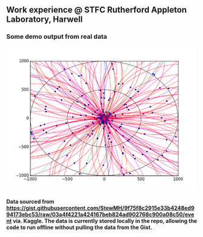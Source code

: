 ## Work experience @ STFC Rutherford Appleton Laboratory, Harwell

### Some demo output from real data
![](demooutput2.png)

#### Data sourced from https://gist.githubusercontent.com/StewMH/9f75f8c2915e33b4248ed994173ebc53/raw/03a4f4221a424167beb824ad902768c900a08c50/event via. Kaggle. The data is currently stored locally in the repo, allowing the code to run offline without pulling the data from the Gist.
